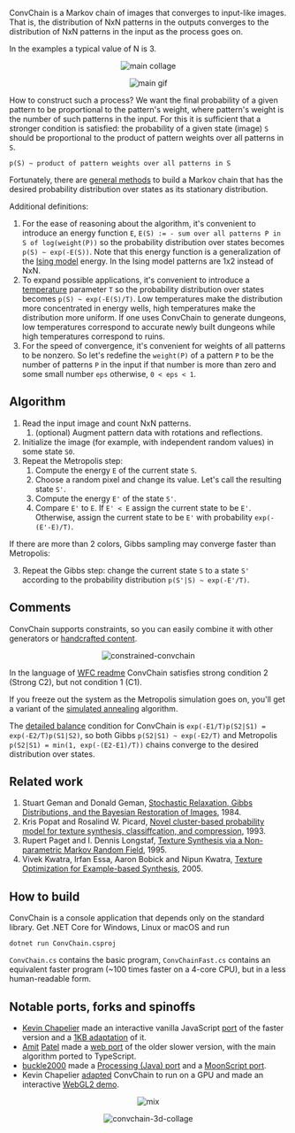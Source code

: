 ConvChain is a Markov chain of images that converges to input-like images. That is, the distribution of NxN patterns in the outputs converges to the distribution of NxN patterns in the input as the process goes on.

In the examples a typical value of N is 3.

<p align="center"><img alt="main collage" src="https://raw.githubusercontent.com/mxgmn/Blog/master/resources/convchain.png"></p>
<p align="center"><img alt="main gif" src="https://raw.githubusercontent.com/mxgmn/Blog/master/resources/convchain.gif"></p>

How to construct such a process? We want the final probability of a given pattern to be proportional to the pattern's weight, where pattern's weight is the number of such patterns in the input. For this it is sufficient that a stronger condition is satisfied: the probability of a given state (image) `S` should be proportional to the product of pattern weights over all patterns in `S`.
```
p(S) ~ product of pattern weights over all patterns in S
```
Fortunately, there are [general methods](https://en.wikipedia.org/wiki/Markov_chain_Monte_Carlo) to build a Markov chain that has the desired probability distribution over states as its stationary distribution.

Additional definitions:
1. For the ease of reasoning about the algorithm, it's convenient to introduce an energy function `E`, `E(S) := - sum over all patterns P in S of log(weight(P))` so the probability distribution over states becomes `p(S) ~ exp(-E(S))`. Note that this energy function is a generalization of the [Ising model](https://en.wikipedia.org/wiki/Ising_model) energy. In the Ising model patterns are 1x2 instead of NxN.
2. To expand possible applications, it's convenient to introduce a [temperature](https://en.wikipedia.org/wiki/Boltzmann_distribution) parameter `T` so the probability distribution over states becomes `p(S) ~ exp(-E(S)/T)`. Low temperatures make the distribution more concentrated in energy wells, high temperatures make the distribution more uniform. If one uses ConvChain to generate dungeons, low temperatures correspond to accurate newly built dungeons while high temperatures correspond to ruins.
3. For the speed of convergence, it's convenient for weights of all patterns to be nonzero. So let's redefine the `weight(P)` of a pattern `P` to be the number of patterns `P` in the input if that number is more than zero and some small number `eps` otherwise, `0 < eps < 1`.

## Algorithm
1. Read the input image and count NxN patterns.
	1. (optional) Augment pattern data with rotations and reflections.
2. Initialize the image (for example, with independent random values) in some state `S0`.
3. Repeat the Metropolis step:
	1. Compute the energy `E` of the current state `S`.
	2. Choose a random pixel and change its value. Let's call the resulting state `S'`.
	3. Compute the energy `E'` of the state `S'`.
	4. Compare `E'` to `E`. If `E' < E` assign the current state to be `E'`. Otherwise, assign the current state to be `E'` with probability `exp(-(E'-E)/T)`.

If there are more than 2 colors, Gibbs sampling may converge faster than Metropolis:

3. Repeat the Gibbs step: change the current state `S` to a state `S'` according to the probability distribution `p(S'|S) ~ exp(-E'/T)`.

## Comments
ConvChain supports constraints, so you can easily combine it with other generators or [handcrafted content](http://i.imgur.com/byyKHre.gif).

<p align="center"><img alt="constrained-convchain" src="https://raw.githubusercontent.com/mxgmn/Blog/master/resources/constrained-convchain.gif"></p>

In the language of [WFC readme](https://github.com/mxgmn/WaveFunctionCollapse) ConvChain satisfies strong condition 2 (Strong C2), but not condition 1 (C1).

If you freeze out the system as the Metropolis simulation goes on, you'll get a variant of the [simulated annealing](https://en.wikipedia.org/wiki/Simulated_annealing#Acceptance_probabilities_2) algorithm.

The [detailed balance](https://en.wikipedia.org/wiki/Detailed_balance#Reversible_Markov_chains) condition for ConvChain is `exp(-E1/T)p(S2|S1) = exp(-E2/T)p(S1|S2)`, so both Gibbs `p(S2|S1) ~ exp(-E2/T)` and Metropolis `p(S2|S1) = min(1, exp(-(E2-E1)/T))` chains converge to the desired distribution over states.

## Related work
1. Stuart Geman and Donald Geman, [Stochastic Relaxation, Gibbs Distributions, and the Bayesian Restoration of Images](http://image.diku.dk/imagecanon/material/GemanPAMI84.pdf), 1984.
2. Kris Popat and Rosalind W. Picard, [Novel cluster-based probability model for texture synthesis, classiffcation, and compression](https://pdfs.semanticscholar.org/9929/e48e11e7fa6a8f8f78889798b2b1ccd68a36.pdf), 1993.
3. Rupert Paget and I. Dennis Longstaf, [Texture Synthesis via a Non-parametric Markov Random Field](http://www.texturesynthesis.com/papers/Paget_DICTA_1995.pdf), 1995.
4. Vivek Kwatra, Irfan Essa, Aaron Bobick and Nipun Kwatra, [Texture Optimization for Example-based Synthesis](https://www.cc.gatech.edu/cpl/projects/textureoptimization/), 2005.

## How to build
ConvChain is a console application that depends only on the standard library. Get .NET Core for Windows, Linux or macOS and run
```
dotnet run ConvChain.csproj
```
`ConvChain.cs` contains the basic program, `ConvChainFast.cs` contains an equivalent faster program (~100 times faster on a 4-core CPU), but in a less human-readable form.

## Notable ports, forks and spinoffs
* [Kevin Chapelier](https://github.com/kchapelier) made an interactive vanilla JavaScript [port](http://www.kchapelier.com/convchain-demo/continuous.html) of the faster version and a [1KB adaptation](https://js1k.com/2019-x/demo/4069) of it.
* [Amit](https://github.com/amitp) [Patel](https://github.com/redblobgames) made a [web port](http://www.redblobgames.com/x/1613-convchain/) of the older slower version, with the main algorithm ported to TypeScript.
* [buckle2000](https://github.com/buckle2000) made a [Processing (Java) port](https://github.com/buckle2000/ConvChainJava) and a [MoonScript port](https://github.com/buckle2000/ConvChainMoon).
* Kevin Chapelier [adapted](https://github.com/kchapelier/convchain-gpu) ConvChain to run on a GPU and made an interactive [WebGL2 demo](http://www.kchapelier.com/convchain-gpu-demo/continuous-example.html).

<p align="center"><img alt="mix" src="https://raw.githubusercontent.com/mxgmn/Blog/master/resources/convchain-mix.png"></p>
<p align="center"><img alt="convchain-3d-collage" src="https://raw.githubusercontent.com/mxgmn/Blog/master/resources/convchain-3d.png"></p>
